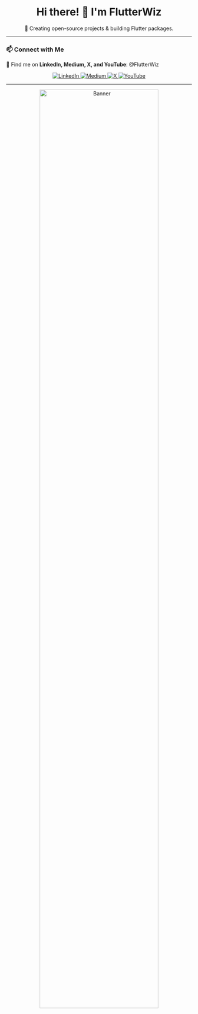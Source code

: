 <h1 align="center">Hi there! 👋 I'm FlutterWiz</h1>

<p align="center">
  🚀 Creating open-source projects & building Flutter packages.
</p>

---

### 📫 Connect with Me  
🔗 Find me on **LinkedIn, Medium, X, and YouTube**: @FlutterWiz  

<p align="center">
  <a href="https://linkedin.com/in/alperefesahin">
    <img src="https://img.shields.io/badge/LinkedIn-%230077B5.svg?logo=linkedin&logoColor=white" alt="LinkedIn">
  </a>
  <a href="https://medium.com/@FlutterWiz">
    <img src="https://img.shields.io/badge/Medium-12100E?logo=medium&logoColor=white" alt="Medium">
  </a>
  <a href="https://x.com/FlutterWiz">
    <img src="https://img.shields.io/badge/X-%231DA1F2.svg?logo=Twitter&logoColor=white&color=black" alt="X">
  </a>
  <a href="https://www.youtube.com/@FlutterWiz">
    <img src="https://img.shields.io/badge/YouTube-%23FF0000.svg?logo=YouTube&logoColor=white" alt="YouTube">
  </a>
</p>

---

<p align="center">
  <img src="https://github.com/user-attachments/assets/07356d53-3b47-4309-a9f0-ed6acd04b28e" width="80%" alt="Banner">
</p>
